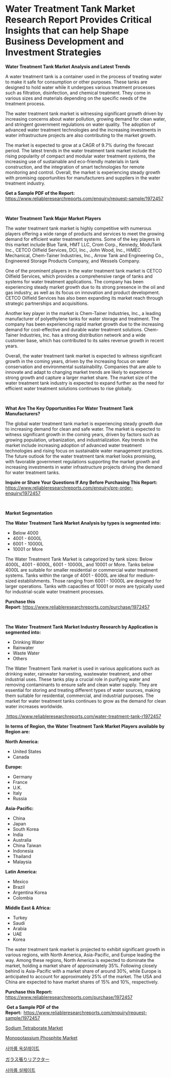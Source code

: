 <p><h1>Water Treatment Tank Market Research Report Provides Critical Insights that can help Shape Business Development and Investment Strategies</h1></p><p><strong>Water Treatment Tank Market Analysis and Latest Trends</strong></p>
<p><p>A water treatment tank is a container used in the process of treating water to make it safe for consumption or other purposes. These tanks are designed to hold water while it undergoes various treatment processes such as filtration, disinfection, and chemical treatment. They come in various sizes and materials depending on the specific needs of the treatment process.</p><p>The water treatment tank market is witnessing significant growth driven by increasing concerns about water pollution, growing demand for clean water, and stringent government regulations on water quality. The adoption of advanced water treatment technologies and the increasing investments in water infrastructure projects are also contributing to the market growth.</p><p>The market is expected to grow at a CAGR of 9.7% during the forecast period. The latest trends in the water treatment tank market include the rising popularity of compact and modular water treatment systems, the increasing use of sustainable and eco-friendly materials in tank construction, and the integration of smart technologies for remote monitoring and control. Overall, the market is experiencing steady growth with promising opportunities for manufacturers and suppliers in the water treatment industry.</p></p>
<p><strong>Get a Sample PDF of the Report:&nbsp;</strong> <a href="https://www.reliableresearchreports.com/enquiry/request-sample/1972457">https://www.reliableresearchreports.com/enquiry/request-sample/1972457</a></p>
<p>&nbsp;</p>
<p><strong>Water Treatment Tank Major Market Players</strong></p>
<p><p>The water treatment tank market is highly competitive with numerous players offering a wide range of products and services to meet the growing demand for efficient water treatment systems. Some of the key players in this market include Blue Tank, HMT LLC, Crom Corp., Kennedy, ModuTank Inc., CETCO Oilfield Services, DCI, Inc., John Wood, Inc., HiMEC Mechanical, Chem-Tainer Industries, Inc., Arrow Tank and Engineering Co., Engineered Storage Products Company, and Wessels Company.</p><p>One of the prominent players in the water treatment tank market is CETCO Oilfield Services, which provides a comprehensive range of tanks and systems for water treatment applications. The company has been experiencing steady market growth due to its strong presence in the oil and gas industry, as well as its focus on innovation and product development. CETCO Oilfield Services has also been expanding its market reach through strategic partnerships and acquisitions.</p><p>Another key player in the market is Chem-Tainer Industries, Inc., a leading manufacturer of polyethylene tanks for water storage and treatment. The company has been experiencing rapid market growth due to the increasing demand for cost-effective and durable water treatment solutions. Chem-Tainer Industries, Inc. has a strong distribution network and a wide customer base, which has contributed to its sales revenue growth in recent years.</p><p>Overall, the water treatment tank market is expected to witness significant growth in the coming years, driven by the increasing focus on water conservation and environmental sustainability. Companies that are able to innovate and adapt to changing market trends are likely to experience strong growth and capture a larger market share. The market size of the water treatment tank industry is expected to expand further as the need for efficient water treatment solutions continues to rise globally.</p></p>
<p>&nbsp;</p>
<p><strong>What Are The Key Opportunities For Water Treatment Tank Manufacturers?</strong></p>
<p><p>The global water treatment tank market is experiencing steady growth due to increasing demand for clean and safe water. The market is expected to witness significant growth in the coming years, driven by factors such as growing population, urbanization, and industrialization. Key trends in the market include increasing adoption of advanced water treatment technologies and rising focus on sustainable water management practices. The future outlook for the water treatment tank market looks promising, with favorable government regulations supporting the market growth and increasing investments in water infrastructure projects driving the demand for water treatment tanks.</p></p>
<p><strong>Inquire or Share Your Questions If Any Before Purchasing This Report:</strong> <a href="https://www.reliableresearchreports.com/enquiry/pre-order-enquiry/1972457">https://www.reliableresearchreports.com/enquiry/pre-order-enquiry/1972457</a></p>
<p>&nbsp;</p>
<p><strong>Market Segmentation</strong></p>
<p><strong>The Water Treatment Tank Market Analysis by types is segmented into:</strong></p>
<p><ul><li>Below 4000</li><li>4001 - 6000L</li><li>6001 - 10000L</li><li>10001 or More</li></ul></p>
<p><p>The Water Treatment Tank Market is categorized by tank sizes: Below 4000L, 4001 - 6000L, 6001 - 10000L, and 10001 or More. Tanks below 4000L are suitable for smaller residential or commercial water treatment systems. Tanks within the range of 4001 - 6000L are ideal for medium-sized establishments. Those ranging from 6001 - 10000L are designed for larger operations. Tanks with capacities of 10001 or more are typically used for industrial-scale water treatment processes.</p></p>
<p><strong>Purchase this Report:&nbsp;</strong><a href="https://www.reliableresearchreports.com/purchase/1972457">https://www.reliableresearchreports.com/purchase/1972457</a></p>
<p>&nbsp;</p>
<p><strong>The Water Treatment Tank Market Industry Research by Application is segmented into:</strong></p>
<p><ul><li>Drinking Water</li><li>Rainwater</li><li>Waste Water</li><li>Others</li></ul></p>
<p><p>The Water Treatment Tank market is used in various applications such as drinking water, rainwater harvesting, wastewater treatment, and other industrial uses. These tanks play a crucial role in purifying water and removing contaminants to ensure safe and clean water supply. They are essential for storing and treating different types of water sources, making them suitable for residential, commercial, and industrial purposes. The market for water treatment tanks continues to grow as the demand for clean water increases worldwide.</p></p>
<p><a href="https://www.reliableresearchreports.com/water-treatment-tank-r1972457">&nbsp;https://www.reliableresearchreports.com/water-treatment-tank-r1972457</a></p>
<p><strong>In terms of Region, the Water Treatment Tank Market Players available by Region are:</strong></p>
<p>
    <p> <strong> North America: </strong>
        <ul>
            <li>United States</li>
            <li>Canada</li>
        </ul>
        </p> 
    <p> <strong> Europe: </strong>
        <ul>
            <li>Germany</li>
            <li>France</li>
            <li>U.K.</li>
            <li>Italy</li>
            <li>Russia</li>
        </ul>
        </p> 
    <p> <strong> Asia-Pacific: </strong>
        <ul>
            <li>China</li>
            <li>Japan</li>
            <li>South Korea</li>
            <li>India</li>
            <li>Australia</li>
            <li>China Taiwan</li>
            <li>Indonesia</li>
            <li>Thailand</li>
            <li>Malaysia</li>
        </ul>
        </p> 
    <p> <strong> Latin America: </strong>
        <ul>
            <li>Mexico</li>
            <li>Brazil</li>
            <li>Argentina Korea</li>
            <li>Colombia</li>
        </ul>
        </p> 
    <p> <strong> Middle East & Africa: </strong>
        <ul>
            <li>Turkey</li>
            <li>Saudi</li>
            <li>Arabia</li>
            <li>UAE</li>
            <li>Korea</li>
        </ul>
    </p>
    </p>
<p><p>The water treatment tank market is projected to exhibit significant growth in various regions, with North America, Asia-Pacific, and Europe leading the way. Among these regions, North America is expected to dominate the market, holding a market share of approximately 35%. Following closely behind is Asia-Pacific with a market share of around 30%, while Europe is anticipated to account for approximately 25% of the market. The USA and China are expected to have market shares of 15% and 10%, respectively.</p></p>
<p><strong>Purchase this Report: </strong><a href="https://www.reliableresearchreports.com/purchase/1972457">https://www.reliableresearchreports.com/purchase/1972457</a></p>
<p>&nbsp;<strong>Get a Sample PDF of the Report:&nbsp;&nbsp;</strong><a href="https://www.reliableresearchreports.com/enquiry/request-sample/1972457">https://www.reliableresearchreports.com/enquiry/request-sample/1972457</a></p>
<p><strong></strong></p>
<p><p><a href="https://issuu.com/reportprime-2/docs/sodium-tetraborate-market-size-2030.pptx">Sodium Tetraborate Market</a></p><p><a href="https://issuu.com/reportprime-2/docs/monopotassium-phosphite-market-size-2030.pptx">Monopotassium Phosphite Market</a></p><p><a href="https://github.com/lzuwsfreyoq70/Market-Research-Report-List-1/blob/main/647192831048.md">사마륨 옥살레이트</a></p><p><a href="https://github.com/avwofrml53535/Market-Research-Report-List-1/blob/main/501865833742.md">ガラス張りリアクター</a></p><p><a href="https://github.com/TrevorKruvalis5678/Market-Research-Report-List-1/blob/main/268247231049.md">사마륨 설페이트</a></p></p>